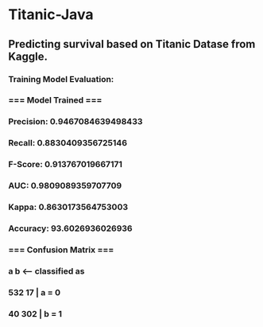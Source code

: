 # Titanic-Java
## Predicting survival based on Titanic Datase from Kaggle.
###
### Training Model Evaluation:

### === Model Trained ===
### Precision: 0.9467084639498433
### Recall: 0.8830409356725146
### F-Score: 0.913767019667171
### AUC: 0.9809089359707709
### Kappa: 0.8630173564753003
### Accuracy: 93.6026936026936

### === Confusion Matrix ===

###   a   b   <-- classified as
### 532  17 |   a = 0
###  40 302 |   b = 1


